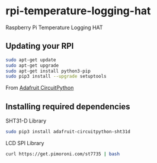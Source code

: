 # rpi-temperature-logging-hat
Raspberry Pi Temperature Logging HAT

## Updating your RPI

```bash
sudo apt-get update
sudo apt-get upgrade
sudo apt-get install python3-pip
sudo pip3 install --upgrade setuptools
```
From [Adafruit CircuitPython](https://learn.adafruit.com/circuitpython-on-raspberrypi-linux/installing-circuitpython-on-raspberry-pi)

## Installing required dependencies

SHT31-D Library

```bash
sudo pip3 install adafruit-circuitpython-sht31d
```

LCD SPI Library

```bash
curl https://get.pimoroni.com/st7735 | bash
```
